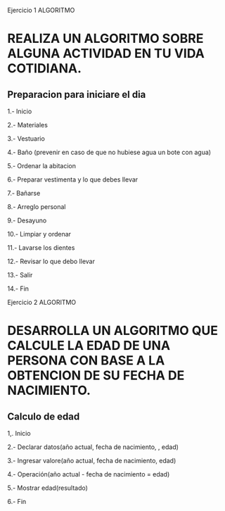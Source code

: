 Ejercicio 1 ALGORITMO

# REALIZA UN ALGORITMO SOBRE ALGUNA ACTIVIDAD EN TU VIDA COTIDIANA.
## Preparacion para iniciare el dia

1.- Inicio

2.- Materiales

3.- Vestuario

4.- Baño (prevenir en caso de que no hubiese agua un bote con agua) 

5.- Ordenar la abitacion

6.- Preparar vestimenta y lo que debes llevar

7.- Bañarse

8.- Arreglo personal

9.- Desayuno

10.- Limpiar y ordenar

11.- Lavarse los dientes

12.- Revisar lo que debo llevar

13.- Salir 

14.- Fin

Ejercicio 2 ALGORITMO
# DESARROLLA UN ALGORITMO QUE CALCULE LA EDAD DE UNA PERSONA CON BASE A LA OBTENCION DE SU FECHA DE NACIMIENTO.
## Calculo de edad

1,. Inicio

2.- Declarar datos(año actual, fecha de nacimiento, , edad)

3.- Ingresar valore(año actual, fecha de nacimiento, edad)

4.- Operación(año actual - fecha de nacimiento = edad)

5.- Mostrar edad(resultado)

6.- Fin


